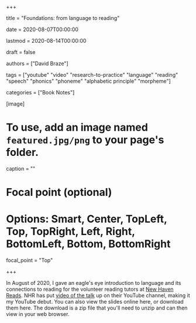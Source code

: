 +++ 

title = "Foundations: from language to reading" 

date = 2020-08-07T00:00:00 

lastmod = 2020-08-14T00:00:00 

draft = false

authors = ["David Braze"] 

tags = ["youtube" "video" "research-to-practice" "language" "reading" "speech" "phonics" "phoneme" "alphabetic principle" "morpheme"] 

categories = ["Book Notes"]

[image]
  # To use, add an image named `featured.jpg/png` to your page's folder.
  caption = ""
  # Focal point (optional)
  # Options: Smart, Center, TopLeft, Top, TopRight, Left, Right, BottomLeft, Bottom, BottomRight
  focal_point = "Top"

+++

In August of 2020, I gave an eagle's eye introduction to language and its connections to reading for the volunteer reading tutors at [New Haven Reads](https://newhavenreads.org/). NHR has put [video of the talk](https://www.youtube.com/watch?v=5plHAyDfijU&t=2283s) up on their YouTube channel, making it my YouTube debut. You can also view the slides online here, or download them here. The download is a zip file that you'll need to unzip and can then view in your web browser.



